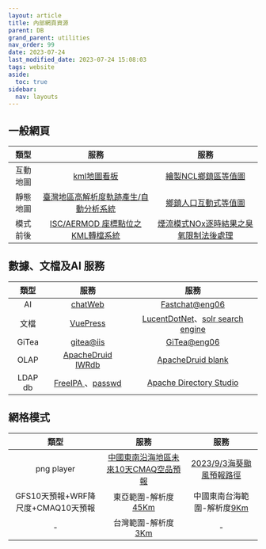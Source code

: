 ```yaml
---
layout: article
title: 內部網頁資源
parent: DB
grand_parent: utilities
nav_order: 99
date: 2023-07-24
last_modified_date: 2023-07-24 15:08:03
tags: website
aside:
  toc: true
sidebar:
  nav: layouts
---
```


## 一般網頁

|類型|服務|服務
|:-:|:-:|:-:|
|互動地圖|[kml地圖看板](http://200.200.31.47/Leaflet.FileLayer/dev/index.html)|[繪製NCL鄉鎮區等值圖](http://200.200.31.47/chrpleth.html)|
|靜態地圖|[臺灣地區高解析度軌跡產生/自動分析系統](http://200.200.31.47/traj2.html)|[鄉鎮人口互動式等值圖](http://200.200.31.47/Interactive_Choropleth_Map/example.html)|
|模式前後|[ISC/AERMOD 座標點位之KML轉檔系統](http://200.200.31.47/iscParser.html)|[煙流模式NOx逐時結果之臭氧限制法後處理](https://node03.sinotech-eng.com/OLM.html)

## 數據、文檔及AI 服務

類型|服務|服務
|:-:|:-:|:-:|
AI|[chatWeb](http://200.200.31.47:7860/)|[Fastchat@eng06](http://200.200.32.153:55082/)
文檔|[VuePress](https://eng06.sinotech-eng.com/)|[LucentDotNet](http://iiseng2023.sinotech-eng.com/fts)、[solr search engine](http://200.200.31.47:5000)
GiTea|[gitea@iis](http://demoiis.sinotech-eng.com:3000/)|[GiTea@eng06](http://eng06.sinotech-eng.com:3000)
OLAP|[ApacheDruid IWRdb](http://devp.sinotech-eng.com:8888/unified-console.html)|[ApacheDruid blank ](http://dev2.sinotech-eng.com:8888/unified-console.html)
LDAP db|[FreeIPA ](https://node03.sinotech-eng.com/ipa/ui/)、[passwd]( http://node03.sinotech-eng.com:5000)|[Apache Directory Studio]()

## 網格模式

類型|服務|服務
|:-:|:-:|:-:|
png player|[中國東南沿海地區未來10天CMAQ空品預報](http://200.200.31.47/time-bar/)|[2023/9/3海葵颱風預報路徑](http://200.200.31.47/p.gif)
GFS10天預報+WRF降尺度+CMAQ10天預報|東亞範圍-解析度[45Km](http://200.200.31.47:8084/)|中國東南台海範圍-解析度[9Km](http://200.200.31.47:8085/)
-|台灣範圍-解析度[3Km](http://200.200.31.47:8086/)|-
